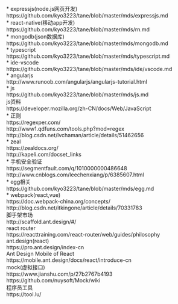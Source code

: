 <br>
* expressjs(node.js网页开发)
<br>
https://github.com/kyo3223/tane/blob/master/mds/expressjs.md
<br>
* react-native(移动app开发)
<br>
https://github.com/kyo3223/tane/blob/master/mds/rn.md
<br>
* mongodb(json数据库)
<br>
https://github.com/kyo3223/tane/blob/master/mds/mongodb.md
<br>
* typescript
<br>
https://github.com/kyo3223/tane/blob/master/mds/typescript.md
<br>
* ide-vscode
<br>
https://github.com/kyo3223/tane/blob/master/mds/ide/vscode.md
<br>
* angularjs
<br>
http://www.runoob.com/angularjs/angularjs-tutorial.html
<br>
* js
<br>
https://github.com/kyo3223/tane/blob/master/mds/js.md
<br>
js资料
<br>
https://developer.mozilla.org/zh-CN/docs/Web/JavaScript
<br>
* 正则
<br>
https://regexper.com/
<br>
http://www1.qdfuns.com/tools.php?mod=regex
<br>
http://blog.csdn.net/lvchaman/article/details/51462656
<br>
* zeal
<br>
https://zealdocs.org/
<br>
http://kapeli.com/docset_links
<br>
* 手机安全验证
<br>
https://segmentfault.com/q/1010000000486648
<br>
http://www.cnblogs.com/leechenxiang/p/6385607.html
<br>
* egg相关
<br>
https://github.com/kyo3223/tane/blob/master/mds/egg.md
<br>
* webpack(react,vue)
<br>
https://doc.webpack-china.org/concepts/
<br>
http://blog.csdn.net/itkingone/article/details/70331783
<br>
脚手架市场
<br>
http://scaffold.ant.design/#/
<br>
react router
<br>
https://reacttraining.com/react-router/web/guides/philosophy
<br>
ant.design(react)
<br>
https://pro.ant.design/index-cn
<br>
Ant Design Mobile of React
<br>
https://mobile.ant.design/docs/react/introduce-cn
<br>
mock(虚拟接口)
<br>
https://www.jianshu.com/p/27b2767b4193
<br>
https://github.com/nuysoft/Mock/wiki
<br>
程序员工具
<br>
https://tool.lu/